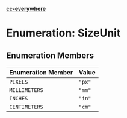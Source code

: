 [**cc-everywhere**](../../../../../index.md)

<HorizontalLine />

# Enumeration: SizeUnit

## Enumeration Members

| Enumeration Member | Value |
| ------ | ------ |
| `PIXELS` | `"px"` |
| `MILLIMETERS` | `"mm"` |
| `INCHES` | `"in"` |
| `CENTIMETERS` | `"cm"` |
